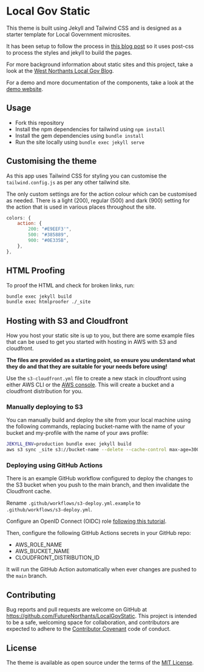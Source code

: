 # Local Gov Static

This theme is built using Jekyll and Tailwind CSS and is designed as a starter template for Local Government microsites.

It has been setup to follow the process in [this blog post](https://mzrn.sh/2022/04/09/starting-a-blank-jekyll-site-with-tailwind-css-in-2022/) so it uses post-css to process the styles and jekyll to build the pages.

For more background information about static sites and this project, take a look at the [West Northants Local Gov Blog](https://westnorthants.localgov.blog/2023/11/06/introducing-localgovstatic/).

For a demo and more documentation of the components, take a look at the [demo website](https://d3h9bp4584rx6.cloudfront.net/).

## Usage

- Fork this repository
- Install the npm dependencies for tailwind using `npm install`
- Install the gem dependencies using `bundle install`
- Run the site locally using `bundle exec jekyll serve`

## Customising the theme

As this app uses Tailwind CSS for styling you can customise the `tailwind.config.js` as per any other tailwind site.

The only custom settings are for the action colour which can be customised as needed. There is a light (200), regular (500) and dark (900) setting for the action that is used in various places throughout the site.

```js
colors: {
    action: {
        200: "#E9EEF3'",
        500: "#385889",
        900: "#0E335B",
    },
},
```

## HTML Proofing

To proof the HTML and check for broken links, run:

```bash
bundle exec jekyll build
bundle exec htmlproofer ./_site
```

## Hosting with S3 and Cloudfront

How you host your static site is up to you, but there are some example files that can be used to get you started with hosting in AWS with S3 and cloudfront.

**The files are provided as a starting point, so ensure you understand what they do and that they are suitable for your needs before using!**

Use the `s3-cloudfront.yml` file to create a new stack in cloudfront using either AWS CLI or the [AWS console](https://docs.aws.amazon.com/AWSCloudFormation/latest/UserGuide/cfn-console-create-stack.html). This will create a bucket and a cloudfront distribution for you.

### Manually deploying to S3

You can manually build and deploy the site from your local machine using the following commands, replacing bucket-name with the name of your bucket and my-profile with the name of your aws profile:

```bash
JEKYLL_ENV=production bundle exec jekyll build
aws s3 sync _site s3://bucket-name --delete --cache-control max-age=300 --profile my-profile
```

### Deploying using GitHub Actions

There is an example GitHub workflow configured to deploy the changes to the S3 bucket when you push to the main branch, and then invalidate the Cloudfront cache.

Rename `.github/workflows/s3-deploy.yml.example` to `.github/workflows/s3-deploy.yml`.

Configure an OpenID Connect (OIDC) role [following this tutorial](https://aws.amazon.com/blogs/security/use-iam-roles-to-connect-github-actions-to-actions-in-aws/).

Then, configure the following GitHub Actions secrets in your GitHub repo:

- ‌AWS_ROLE_NAME
- AWS_BUCKET_NAME
- CLOUDFRONT_DISTRIBUTION_ID

It will run the GitHub Action automatically when ever changes are pushed to the `main` branch.

## Contributing

Bug reports and pull requests are welcome on GitHub at https://github.com/FutureNorthants/LocalGovStatic. This project is intended to be a safe, welcoming space for collaboration, and contributors are expected to adhere to the [Contributor Covenant](https://www.contributor-covenant.org/) code of conduct.

## License

The theme is available as open source under the terms of the [MIT License](https://opensource.org/licenses/MIT).
